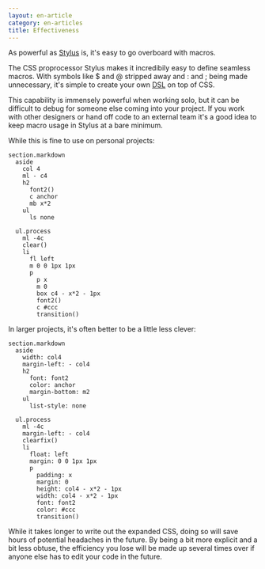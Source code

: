```yaml
---
layout: en-article
category: en-articles
title: Effectiveness
---
```


As powerful as [Stylus](http://learnboost.github.com/stylus/) is, it's easy to go overboard with macros.

The CSS proprocessor Stylus makes it incredibily easy to define seamless macros. With symbols like $ and @ stripped away and : and ; being made unnecessary, it's simple to create your own [DSL](http://en.wikipedia.org/wiki/Domain-specific_language) on top of CSS.

This capability is immensely powerful when working solo, but it can be difficult to debug for someone else coming into your project. If you work with other designers or hand off code to an external team it's a good idea to keep macro usage in Stylus at a bare minimum.

While this is fine to use on personal projects:

    section.markdown
      aside
        col 4
        ml - c4
        h2
          font2()
          c anchor
          mb x*2
        ul
          ls none

      ul.process
        ml -4c
        clear()
        li
          fl left
          m 0 0 1px 1px
          p
            p x
            m 0
            box c4 - x*2 - 1px
            font2()
            c #ccc
            transition()

In larger projects, it's often better to be a little less clever:

    section.markdown
      aside
        width: col4
        margin-left: - col4
        h2
          font: font2
          color: anchor
          margin-bottom: m2
        ul
          list-style: none

      ul.process
        ml -4c
        margin-left: - col4
        clearfix()
        li
          float: left
          margin: 0 0 1px 1px
          p
            padding: x
            margin: 0
            height: col4 - x*2 - 1px
            width: col4 - x*2 - 1px
            font: font2
            color: #ccc
            transition()

While it takes longer to write out the expanded CSS, doing so will save hours of potential headaches in the future. By being a bit more explicit and a bit less obtuse, the efficiency you lose will be made up several times over if anyone else has to edit your code in the future.
